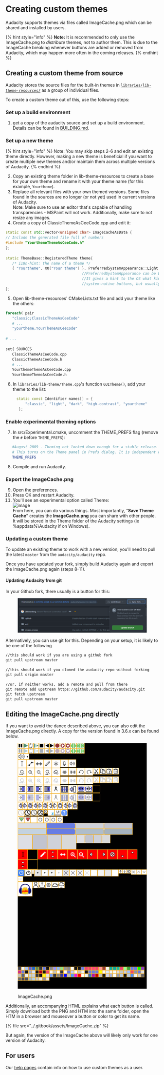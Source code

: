 # Creating custom themes

Audacity supports themes via files called ImageCache.png which can be shared and installed by users.

{% hint style="info" %}
**Note:** It is recommended to only use the ImageCache.png to _distribute_ themes, not to author them. This is due to the ImageCache breaking whenever buttons are added or removed from Audacity, which may happen more often in the coming releases.
{% endhint %}

## Creating a custom theme from source

Audacity stores the source files for the built-in themes in [`libraries/lib-theme-resources/`](https://github.com/audacity/audacity/tree/master/libraries/lib-theme-resources) as a group of individual files.

To create a custom theme out of this, use the following steps:

### Set up a build environment

1. get a copy of the audacity source and set up a build environment. Details can be found in [BUILDING.md](https://github.com/audacity/audacity/blob/master/BUILDING.md).

### Set up a new theme

{% hint style="info" %}
Note: You may skip steps 2-6 and edit an existing theme directly. However, making a new theme is beneficial if you want to create multiple new themes and/or maintain them across multiple versions of Audacity.&#x20;
{% endhint %}

2. Copy an existing theme folder in lib-theme-resources to create a base for your own theme and rename it with your theme name (for this example, `Yourtheme`).
3. Replace all relevant files with your own themed versions. Some files found in the sources are no longer (or not yet) used in current versions of Audacity.\
   Note: Make sure to use an editor that's capable of handling transparencies - MSPaint will not work. Additionally, make sure to not resize any images.
4. Create a copy of ClassicThemeAsCeeCode.cpp and edit it:

```cpp
static const std::vector<unsigned char> ImageCacheAsData {
// Include the generated file full of numbers
#include "YourthemeThemeAsCeeCode.h"
};

static ThemeBase::RegisteredTheme theme{
   /* i18n-hint: the name of a theme */
   { "Yourtheme", XO("Your theme") }, PreferredSystemAppearance::Light, ImageCacheAsData
                                   //PreferredSystemAppearance can be Light, Dark, and HighContrastDark. 
                                   //It gives a hint to the OS what kind of theme you'd prefer for the 
                                   //system-native buttons, but usually is ignored.
};
```

5. Open lib-theme-resources' CMakeLists.txt file and add your theme like the others:

```cmake
foreach( pair
   "classic;ClassicThemeAsCeeCode"
   # ...
   "yourtheme;YourThemeAsCeeCode"

# ...

set( SOURCES
   ClassicThemeAsCeeCode.cpp
   ClassicThemeAsCeeCode.h
   # ...
   YourthemeThemeAsCeeCode.cpp
   YourthemeThemeAsCeeCode.h
```

6. In `libraries/lib-theme/Theme.cpp`'s function `GUITheme()`, add your theme to the list:

```cpp
     static const Identifier names[] = {
         "classic", "light", "dark", "high-contrast", "yourtheme"
      };
```

### Enable experimental theming options

7. In src/Experimental.cmake, uncomment the THEME\_PREFS flag (remove the `#` before `THEME_PREFS`):

```cmake
   #August 2009 - Theming not locked down enough for a stable release.
   # This turns on the Theme panel in Prefs dialog. It is independent of THEMING.
   THEME_PREFS
```

8. Compile and run Audacity.

### Export the ImageCache.png

9. Open the preferences.
10. Press OK and restart Audacity.
11. You'll see an experimental option called Theme:\
    ![image](https://user-images.githubusercontent.com/87814144/204311961-b2faea23-1784-4616-9141-2a04073353ef.png)\
    From here, you can do various things. Most importantly, "**Save Theme Cache**" creates the **ImageCache.png** you can share with other people. It will be stored in the Theme folder of the Audacity settings (ie %appdata%\Audacity if on Windows).

### Updating a custom theme

To update an existing theme to work with a new version, you'll need to pull the latest `master` from the `audacity/audacity` repo.

Once you have updated your fork, simply build Audacity again and export the ImageCache.png again (steps 8-11).

#### Updating Audacity from git

&#x20;In your Github fork, there usually is a button for this:

<figure><img src="../.gitbook/assets/image.png" alt=""><figcaption></figcaption></figure>

Alternatively, you can use git for this. Depending on your setup, it is likely to be one of the following

```
//this should work if you are using a github fork
git pull upstream master 

//this should work if you cloned the audacity repo without forking
git pull origin master 

//or, if neither works, add a remote and pull from there
git remote add upstream https://github.com/audacity/audacity.git
git fetch upstream
git pull upstream master
```

## Editing the ImageCache.png directly

If you want to avoid the dance described above, you can also edit the ImageCache.png directly. A copy for the version found in 3.6.x can be found below.

<figure><img src="../.gitbook/assets/ImageCache.png" alt=""><figcaption><p>ImageCache.png</p></figcaption></figure>

Additionally, an accompanying HTML explains what each button is called. Simply download both the PNG and HTM into the same folder, open the HTM in a browser and mouseover a button or color to get its name.

{% file src="../.gitbook/assets/ImageCache.zip" %}

But again, the version of the ImageCache above will likely only work for one version of Audacity.

## For users

Our [help pages](https://support.audacityteam.org/basics/customizing-audacity/using-themes) contain info on how to use custom themes as a user.
